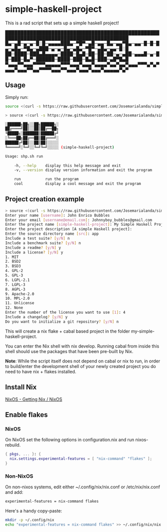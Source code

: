 # simple-haskell-project

This is a rad script that sets up a simple haskell project!

██████████████████████████████████████████████████████████████████████████████████████████
█▄─▄█─▄─▄─█░█─▄▄▄▄███▄─▀█▀─▄█─▄▄─█▄─▄▄▀█▄─▄▄─█─█─█▄─▄█▄─▀█▄─▄███─▄─▄─█▄─▄█▄─▀█▀─▄█▄─▄▄─█░█
██─████─███▄█▄▄▄▄─████─█▄█─██─██─██─▄─▄██─▄▄▄█─▄─██─███─█▄▀─██████─████─███─█▄█─███─▄█▀█▄█
▀▄▄▄▀▀▄▄▄▀▀▀▀▄▄▄▄▄▀▀▀▄▄▄▀▄▄▄▀▄▄▄▄▀▄▄▀▄▄▀▄▄▄▀▀▀▄▀▄▀▄▄▄▀▄▄▄▀▀▄▄▀▀▀▀▄▄▄▀▀▄▄▄▀▄▄▄▀▄▄▄▀▄▄▄▄▄▀▄▀

## Usage

Simply run:

```bash
source <(curl -s https://raw.githubusercontent.com/Josemarialanda/simple-haskell-project/master/shp.sh) run
```

```bash
> source <(curl -s https://raw.githubusercontent.com/Josemarialanda/simple-haskell-project/master/shp.sh) --help

░██████╗██╗░░██╗██████╗░
██╔════╝██║░░██║██╔══██╗
╚█████╗░███████║██████╔╝
░╚═══██╗██╔══██║██╔═══╝░
██████╔╝██║░░██║██║░░░░░
╚═════╝░╚═╝░░╚═╝╚═╝░░░░░ (simple-haskell-project)

Usage: shp.sh run
  
    -h, --help    display this help message and exit
    -v, --version display version information and exit the program

    run           run the program
    cool          display a cool message and exit the program
```

## Project creation example

```bash
> source <(curl -s https://raw.githubusercontent.com/Josemarialanda/simple-haskell-project/master/shp.sh) run
Enter your name [username]: John Enrico Bubbles
Enter your email [username@email.com]: Johnnyboy_bubbles@gmail.com
Enter the project name [simple-haskell-project]: My Simple Haskell Project
Enter the project description [A simple Haskell project]: 
Enter the source directory name [src]: app
Include a test suite? [y/N] n
Include a benchmark suite? [y/N] n
Include a readme? [y/N] y
Include a license? [y/N] y
1. MIT
2. BSD2
3. BSD3
4. GPL-2
5. GPL-3
6. LGPL-2.1
7. LGPL-3
8. AGPL-3
9. Apache-2.0
10. MPL-2.0
11. Unlicense
12. None
Enter the number of the license you want to use [1]: 4
Include a changelog? [y/N] y
Do you want to initialize a git repository? [y/N] n
```

This will create a nix flake + cabal based project in the folder my-simple-haskell-project.

You can enter the Nix shell with nix develop. Running cabal from inside this shell should use the packages that have been pre-built by Nix.

**Note**: While the script itself does not depend on cabal or nix to run, in order to build/enter the development shell of your newly created project you do need to
have nix + flakes installed.

## Install Nix

[NixOS - Getting Nix / NixOS](https://nixos.org/download.html#nix-install-linux)

## Enable flakes

### NixOS

On NixOS set the following options in configuration.nix and run nixos-rebuild.

```nix
{ pkgs, ... }: {
  nix.settings.experimental-features = [ "nix-command" "flakes" ];
}
```

### Non-NixOS

On non-nixos systems, edit either ~/.config/nix/nix.conf or /etc/nix/nix.conf and add:

```bash
experimental-features = nix-command flakes
```

Here's a handy copy-paste:

```bash
mkdir -p ~/.config/nix
echo "experimental-features = nix-command flakes" >> ~/.config/nix/nix.conf
```